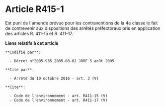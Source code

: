 # Article R415-1

Est puni de l'amende prévue pour les contraventions de la 4e classe le fait de contrevenir aux dispositions des arrêtés
préfectoraux pris en application des articles R. 411-15 et R. 411-17.

**Liens relatifs à cet article**

	**Codifié par**:

	  - Décret n°2005-935 2005-08-02 JORF 5 août 2005

	**Cité par**:

	  - Arrêté du 10 octobre 2016 - art. 3 (V)

	**Cite**:

	  - Code de l'environnement - art. R411-15 (V)
	  - Code de l'environnement - art. R411-17 (V)
